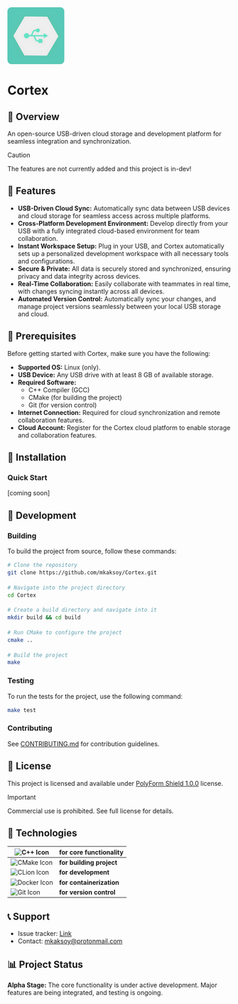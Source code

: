 <img src="assets/logo-rounded.png" width="128" />

# Cortex

## 📘 Overview
An open-source USB-driven cloud storage and development platform for seamless integration and synchronization.

> [!CAUTION]
> The features are not currently added and this project is in-dev!

## 🚀 Features
- **USB-Driven Cloud Sync:** Automatically sync data between USB devices and cloud storage for seamless access across multiple platforms.
- **Cross-Platform Development Environment:** Develop directly from your USB with a fully integrated cloud-based environment for team collaboration.
- **Instant Workspace Setup:** Plug in your USB, and Cortex automatically sets up a personalized development workspace with all necessary tools and configurations.
- **Secure & Private:** All data is securely stored and synchronized, ensuring privacy and data integrity across devices.
- **Real-Time Collaboration:** Easily collaborate with teammates in real time, with changes syncing instantly across all devices.
- **Automated Version Control:** Automatically sync your changes, and manage project versions seamlessly between your local USB storage and cloud.

## 🔧 Prerequisites
Before getting started with Cortex, make sure you have the following:

- **Supported OS:** Linux (only).
- **USB Device:** Any USB drive with at least 8 GB of available storage.
- **Required Software:**
    - C++ Compiler (GCC)
    - CMake (for building the project)
    - Git (for version control)
- **Internet Connection:** Required for cloud synchronization and remote collaboration features.
- **Cloud Account:** Register for the Cortex cloud platform to enable storage and collaboration features.

## 💾 Installation

### Quick Start
[coming soon]

## 🧪 Development

### Building

To build the project from source, follow these commands:
```bash
# Clone the repository
git clone https://github.com/mkaksoy/Cortex.git

# Navigate into the project directory
cd Cortex

# Create a build directory and navigate into it
mkdir build && cd build

# Run CMake to configure the project
cmake ..

# Build the project
make
```

### Testing

To run the tests for the project, use the following command:
```bash
make test
```

### Contributing
See [CONTRIBUTING.md](CONTRIBUTING.md) for contribution guidelines.

## 📜 License
This project is licensed and available under [PolyForm Shield 1.0.0](LICENSE.md) license.
> [!IMPORTANT]
> Commercial use is prohibited. See full license for details.

## 🔗 Technologies

| ![C++ Icon](https://skillicons.dev/icons?i=cpp)       | **for core functionality** |
|-------------------------------------------------------|----------------------------|
| ![CMake Icon](https://skillicons.dev/icons?i=cmake)   | **for building project**   |
| ![CLion Icon](https://skillicons.dev/icons?i=clion)   | **for development**        |
| ![Docker Icon](https://skillicons.dev/icons?i=docker) | **for containerization**   |
| ![Git Icon](https://skillicons.dev/icons?i=git)       | **for version control**    |


## 📞 Support
- Issue tracker: [Link](https://github.com/mkaksoy/Cortex/issues)
- Contact: [mkaksoy@protonmail.com](mailto:mkaksoy@protonmail.com)

## 📊 Project Status
**Alpha Stage:** The core functionality is under active development. Major features are being integrated, and testing is ongoing.
